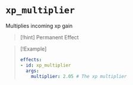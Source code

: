 # `xp_multiplier`

Multiplies incoming xp gain

> [!hint] Permanent Effect

> [!Example]
> ```yaml
> effects:
> - id: xp_multiplier
>   args:
>     multiplier: 2.05 # The xp multiplier
> ```
